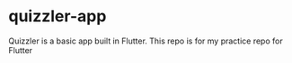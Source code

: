# quizzler-app
Quizzler is a basic app built in Flutter. This repo is for my practice repo for Flutter
